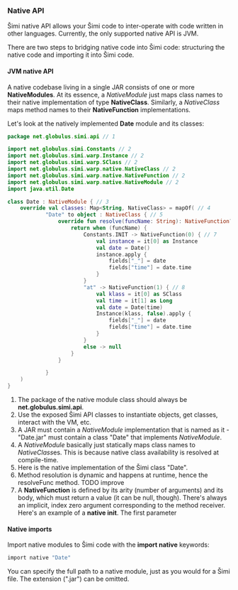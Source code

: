 ### Native API

Šimi native API allows your Šimi code to inter-operate with code written in other languages. Currently, the only supported native API is JVM.

There are two steps to bridging native code into Šimi code: structuring the native code and importing it into Šimi code.

#### JVM native API
A native codebase living in a single JAR consists of one or more **NativeModules**. At its essence, a *NativeModule* just maps class names to their native implementation of type **NativeClass**. Similarly, a *NativeClass* maps method names to their **NativeFunction** implementations.

Let's look at the natively implemented **Date** module and its classes:
```kotlin
package net.globulus.simi.api // 1

import net.globulus.simi.Constants // 2
import net.globulus.simi.warp.Instance // 2
import net.globulus.simi.warp.SClass // 2
import net.globulus.simi.warp.native.NativeClass // 2
import net.globulus.simi.warp.native.NativeFunction // 2
import net.globulus.simi.warp.native.NativeModule // 2
import java.util.Date

class Date : NativeModule { // 3
    override val classes: Map<String, NativeClass> = mapOf( // 4
            "Date" to object : NativeClass { // 5
                override fun resolve(funcName: String): NativeFunction? { // 6
                    return when (funcName) {
                        Constants.INIT -> NativeFunction(0) { // 7
                            val instance = it[0] as Instance
                            val date = Date()
                            instance.apply {
                                fields["_"] = date
                                fields["time"] = date.time
                            }
                        }
                        "at" -> NativeFunction(1) { // 8
                            val klass = it[0] as SClass
                            val time = it[1] as Long
                            val date = Date(time)
                            Instance(klass, false).apply {
                                fields["_"] = date
                                fields["time"] = date.time
                            }
                        }
                        else -> null
                    }
                }

            }
    )
}
```

1. The package of the native module class should always be **net.globulus.simi.api**.
2. Use the exposed Šimi API classes to instantiate objects, get classes, interact with the VM, etc.
3. A JAR must contain a *NativeModule* implementation that is named as it - "Date.jar" must contain a class "Date" that implements *NativeModule*.
4. A *NativeModule* basically just statically maps class names to *NativeClass*es. This is because native class availability is resolved at compile-time.
5. Here is the native implementation of the Šimi class "Date".
6. Method resolution is dynamic and happens at runtime, hence the resolveFunc method. TODO improve
7. A **NativeFunction** is defined by its arity (number of arguments) and its body, which must return a value (it can be null, though). There's always an implicit, index zero argument corresponding to the method receiver. Here's an example of a **native init**. The first parameter

#### Native imports

Import native modules to Šimi code with the **import native** keywords:
```ruby
import native "Date"
```

You can specify the full path to a native module, just as you would for a Šimi file. The extension (".jar") can be omitted.